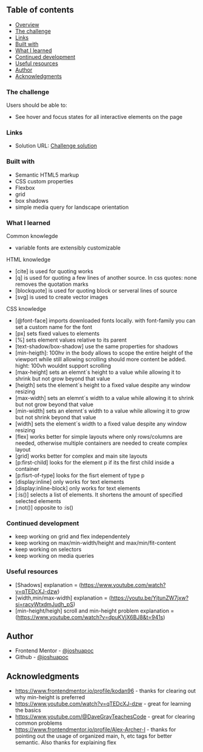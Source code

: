 ## Table of contents

  - [Overview](#overview)
  - [The challenge](#the-challenge)
  - [Links](#links)
  - [Built with](#built-with)
  - [What I learned](#what-i-learned)
  - [Continued development](#continued-development)
  - [Useful resources](#useful-resources)
  - [Author](#author)
  - [Acknowledgments](#acknowledgments)


### The challenge

Users should be able to:

- See hover and focus states for all interactive elements on the page

### Links

- Solution URL: [Challenge solution](https://joshuapoc.github.io/challenges/blog-card-challenge)

### Built with

- Semantic HTML5 markup
- CSS custom properties
- Flexbox
- grid
- box shadows
- simple media query for landscape orientation

### What I learned

Common knowlegde
- variable fonts are extensibly customizable

HTML knowledge
- [cite] is used for quoting works
- [q] is used for quoting a few lines of another source. In css quotes: none removes the quotation marks
- [blockquote] is used for quoting block or serveral lines of source
- [svg] is used to create vector images

CSS knowledge
- [@font-face] imports downloaded fonts locally. with font-family you can set a custom name for the font
- [px] sets fixed values to elements
- [%] sets element values relative to its parent
- [text-shadow/box-shadow] use the same properties for shadows
- [min-heigth]: 100hv in the body allows to scope the entire height of the viewport while still allowing scrolling should more content be added. hight: 100vh wouldnt support scrolling 
- [max-height] sets an elemnt´s height to a value while allowing it to shrink but not grow beyond that value
- [heigth] sets the element´s height to a fixed value despite any window resizing
- [max-width] sets an elemnt´s width to a value while allowing it to shrink but not grow beyond that value
- [min-width] sets an elemnt´s width to a value while allowing it to grow but not shrink beyond that value
- [width] sets the element´s width to a fixed value despite any window resizing
- [flex] works better for simple layouts where only rows/columns are needed, otherwise multiple containers are needed to create complex layout
- [grid] works better for complex and main site layouts
- [p:first-child] looks for the element p if its the first child inside a container
- [p:fisrt-of-type] looks for the fisrt element of type p
- [display:inline] only works for text elements
- [display:inline-block] only works for text elements
- [:is()] selects a list of elements. It shortens the amount of specified selected elements
- [:not()] opposite to :is()

### Continued development

- keep working on grid and flex independentely
- keep working on max/min-width/height and max/min/fit-content
- keep working on selectors
- keep working on media queries

### Useful resources

- [Shadows] explanation = (https://www.youtube.com/watch?v=qTEDcXJ-dzw)
- [width,min/max-width] explanation = (https://youtu.be/YjtunZW7jxw?si=racyWtxdmJudh_pS)
- [min-height/heigh] scroll and min-height problem explanation = (https://www.youtube.com/watch?v=dpuKVjX6BJ8&t=941s)

## Author

- Frontend Mentor - [@joshuapoc](https://www.frontendmentor.io/profile/joshuapoc)
- Github - [@joshuapoc](https://github.com/joshuapoc)

## Acknowledgments
- https://www.frontendmentor.io/profile/kodan96 - thanks for clearing out why min-height is preferred
- https://www.youtube.com/watch?v=qTEDcXJ-dzw - great for learning the basics
- https://www.youtube.com/@DaveGrayTeachesCode - great for clearing common problems
- https://www.frontendmentor.io/profile/Alex-Archer-I - thanks for pointing out the usage of organized main, h, etc tags for better semantic. Also thanks for explaining flex
